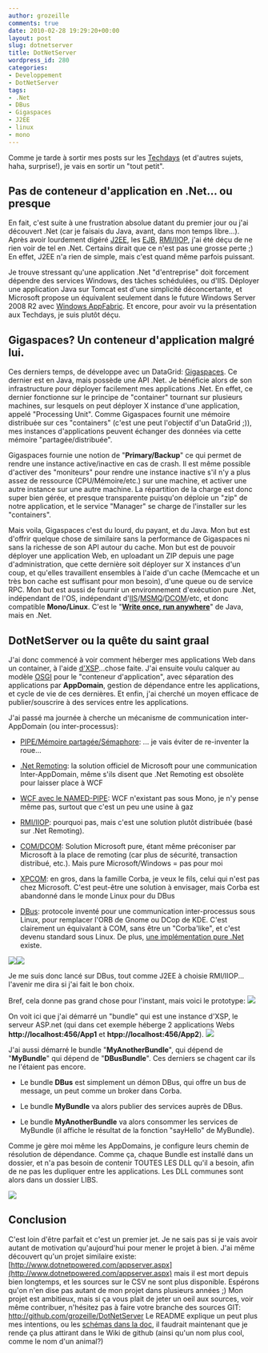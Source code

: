 ```yaml
---
author: grozeille
comments: true
date: 2010-02-28 19:29:20+00:00
layout: post
slug: dotnetserver
title: DotNetServer
wordpress_id: 280
categories:
- Developpement
- DotNetServer
tags:
- .Net
- DBus
- Gigaspaces
- J2EE
- linux
- mono
---
```


Comme je tarde à sortir mes posts sur les [Techdays](http://www.microsoft.com/france/mstechDays/) (et d'autres sujets, haha, surprise!), je vais en sortir un "tout petit".


## Pas de conteneur d'application en .Net... ou presque


En fait, c'est suite à une frustration absolue datant du premier jour ou j'ai découvert .Net (car je faisais du Java, avant, dans mon temps libre...).
Après avoir lourdement digéré [J2EE](http://en.wikipedia.org/wiki/J2EE), les [EJB](http://en.wikipedia.org/wiki/Ejb), [RMI/IIOP](http://en.wikipedia.org/wiki/Java_remote_method_invocation), j'ai été déçu de ne rien voir de tel en .Net.
Certains dirait que ce n'est pas une grosse perte ;) En effet, J2EE n'a rien de simple, mais c'est quand même parfois puissant.

Je trouve stressant qu'une application .Net "d'entreprise" doit forcement dépendre des services Windows, des tâches schédulées, ou d'IIS. Déployer une application Java sur Tomcat est d'une simplicité déconcertante, et Microsoft propose un équivalent seulement dans le future Windows Server 2008 R2 avec [Windows AppFabric](http://msdn.microsoft.com/en-us/windowsserver/ee695849.aspx).
Et encore, pour avoir vu la présentation aux Techdays, je suis plutôt déçu.
<!-- more -->


## Gigaspaces? Un conteneur d'application malgré lui.


Ces derniers temps, de développe avec un DataGrid: [Gigaspaces](http://www.gigaspaces.com/). Ce dernier est en Java, mais possède une API .Net. Je bénéficie alors de son infrastructure pour déployer facilement mes applications .Net.
En effet, ce dernier fonctionne sur le principe de "container" tournant sur plusieurs machines, sur lesquels on peut déployer X instance d'une application, appelé "Processing Unit".
Comme Gigaspaces fournit une mémoire distribuée sur ces "containers" (c'est une peut l'objectif d'un DataGrid ;)), mes instances d'applications peuvent échanger des données via cette mémoire "partagée/distribuée".

Gigaspaces fournie une notion de "**Primary/Backup**" ce qui permet de rendre une instance active/inactive en cas de crash.
Il est même possible d'activer des "moniteurs" pour rendre une instance inactive s'il n'y a plus assez de ressource (CPU/Mémoire/etc.) sur une machine, et activer une autre instance sur une autre machine. La répartition de la charge est donc super bien gérée, et presque transparente puisqu'on déploie un "zip" de notre application, et le service "Manager" se charge de l'installer sur les "containers".

Mais voila, Gigaspaces c'est du lourd, du payant, et du Java.
Mon but est d'offrir quelque chose de similaire sans la performance de Gigaspaces ni sans la richesse de son API autour du cache.
Mon but est de pouvoir déployer une application Web, en uploadant un ZIP depuis une page d'administration, que cette dernière soit déployer sur X instances d'un coup, et qu'elles travaillent ensembles à l'aide d'un cache (Memcache et un très bon cache est suffisant pour mon besoin), d'une queue ou de service RPC.
Mon but est aussi de fournir un environnement d'exécution pure .Net, indépendant de l'OS, indépendant d'[IIS](http://en.wikipedia.org/wiki/Internet_Information_Services)/[MSMQ](http://en.wikipedia.org/wiki/MSMQ)/[DCOM](http://en.wikipedia.org/wiki/Distributed_Component_Object_Model)/etc, et donc compatible **Mono/Linux**.
C'est le "[**Write once, run anywhere**](http://en.wikipedia.org/wiki/Write_once,_run_anywhere)" de Java, mais en .Net.


## DotNetServer ou la quête du saint graal


J'ai donc commencé à voir comment héberger mes applications Web dans un container, à l'aide [d'XSP](http://www.mono-project.com/ASP.NET)...chose faite.
J'ai ensuite voulu calquer au modèle [OSGI](http://en.wikipedia.org/wiki/Osgi) pour le "conteneur d'application", avec séparation des applications par **AppDomain**, gestion de dépendance entre les applications, et cycle de vie de ces dernières.
Et enfin, j'ai cherché un moyen efficace de publier/souscrire à des services entre les applications.

J'ai passé ma journée à cherche un mécanisme de communication inter-AppDomain (ou inter-processus):



	
  * [PIPE/Mémoire partagée/Sémaphore](http://en.wikipedia.org/wiki/Inter-process_communication): ... je vais éviter de re-inventer la roue...

	
  * [.Net Remoting](http://en.wikipedia.org/wiki/.Net_Remoting): la solution officiel de Microsoft pour une communication Inter-AppDomain, même s'ils disent que .Net Remoting est obsolète pour laisser place à WCF

	
  * [WCF avec le NAMED-PIPE](http://en.wikipedia.org/wiki/Windows_Communication_Foundation): WCF n'existant pas sous Mono, je n'y pense même pas, surtout que c'est un peu une usine à gaz

	
  * [RMI/IIOP](http://iiop-net.sourceforge.net/): pourquoi pas, mais c'est une solution plutôt distribuée (basé sur .Net Remoting).

	
  * [COM/DCOM](http://en.wikipedia.org/wiki/Distributed_Component_Object_Model): Solution Microsoft pure, étant même préconiser par Microsoft à la place de remoting (car plus de sécurité, transaction distribué, etc.). Mais pure Microsoft/Windows = pas pour moi

	
  * [XPCOM](http://en.wikipedia.org/wiki/Xpcom): en gros, dans la famille Corba, je veux le fils, celui qui n'est pas chez Microsoft. C'est peut-être une solution à envisager, mais Corba est abandonné dans le monde Linux pour du DBus

	
  * [DBus](http://en.wikipedia.org/wiki/D-Bus): protocole inventé pour une communication inter-processus sous Linux, pour remplacer l'ORB de Gnome ou DCop de KDE. C'est clairement un équivalant à COM, sans être un "Corba'like", et c'est devenu standard sous Linux. De plus, [une implémentation pure .Net](http://www.ndesk.org/DBus) existe.


[![](http://grozeille.files.wordpress.com/2010/02/dbusexplorer1.png?w=300)](http://grozeille.files.wordpress.com/2010/02/dbusexplorer1.png)[![](http://grozeille.files.wordpress.com/2010/02/dbusexplorer2.png?w=300)](http://grozeille.files.wordpress.com/2010/02/dbusexplorer2.png)

Je me suis donc lancé sur DBus, tout comme J2EE à choisie RMI/IIOP... l'avenir me dira si j'ai fait le bon choix.

Bref, cela donne pas grand chose pour l'instant, mais voici le prototype:
[![](http://grozeille.files.wordpress.com/2010/02/dotnetserver.png)](http://grozeille.files.wordpress.com/2010/02/dotnetserver.png)

On voit ici que j'ai démarré un "bundle" qui est une instance d'XSP, le serveur ASP.net (qui dans cet exemple héberge 2 applications Webs **http://localhost:456/App1** et **htpp://localhost:456/App2**).
[![](http://grozeille.files.wordpress.com/2010/02/testxsp.png)](http://grozeille.files.wordpress.com/2010/02/testxsp.png)

J'ai aussi démarré le bundle "**MyAnotherBundle**", qui dépend de "**MyBundle**" qui dépend de "**DBusBundle**".
Ces derniers se chagent car ils ne l'étaient pas encore.



	
  * Le bundle **DBus** est simplement un démon DBus, qui offre un bus de message, un peut comme un broker dans Corba.

	
  * Le bundle **MyBundle** va alors publier des services auprès de DBus.

	
  * Le bundle **MyAnotherBundle** va alors consommer les services de MyBundle (il affiche le résultat de la fonction "sayHello" de MyBundle).


Comme je gère moi même les AppDomains, je configure leurs chemin de résolution de dépendance. Comme ça, chaque Bundle est installé dans un dossier, et n'a pas besoin de contenir TOUTES LES DLL qu'il a besoin, afin de ne pas les dupliquer entre les applications. Les DLL communes sont alors dans un dossier LIBS.

[![](http://grozeille.files.wordpress.com/2010/02/dotnetserverfolders.png)](http://grozeille.files.wordpress.com/2010/02/dotnetserverfolders.png)


## Conclusion


C'est loin d'être parfait et c'est un premier jet. Je ne sais pas si je vais avoir autant de motivation qu'aujourd'hui pour mener le projet à bien.
J'ai même découvert qu'un projet similaire existe: [http://www.dotnetpowered.com/appserver.aspx](http://www.dotnetpowered.com/appserver.aspx) mais il est mort depuis bien longtemps, et les sources sur le CSV ne sont plus disponible. Espérons qu'on n'en dise pas autant de mon projet dans plusieurs années ;)
Mon projet est ambitieux, mais si ça vous plait de jeter un oeil aux sources, voir même contribuer, n'hésitez pas à faire votre branche des sources GIT: http://github.com/grozeille/DotNetServer
Le README explique un peut plus mes intentions, ou les [schémas dans la doc](http://github.com/grozeille/DotNetServer/raw/master/Doc/DOTNETEE.pdf), il faudrait maintenant que je rende ça plus attirant dans le Wiki de github (ainsi qu'un nom plus cool, comme le nom d'un animal?)

